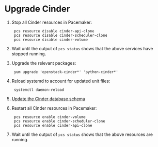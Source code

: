 # Upgrade Cinder

1. Stop all Cinder resources in Pacemaker:

        pcs resource disable cinder-api-clone
        pcs resource disable cinder-scheduler-clone
        pcs resource disable cinder-volume

1. Wait until the output of `pcs status` shows that the above services
   have stopped running.

1. Upgrade the relevant packages:

        yum upgrade 'openstack-cinder*' 'python-cinder*'

1. Reload systemd to account for updated unit files:

        systemctl daemon-reload

1. [Update the Cinder database schema](database-upgrades.html)

1. Restart all Cinder resources in Pacemaker:

        pcs resource enable cinder-volume
        pcs resource enable cinder-scheduler-clone
        pcs resource enable cinder-api-clone

1. Wait until the output of `pcs status` shows that the above
   resources are running.
